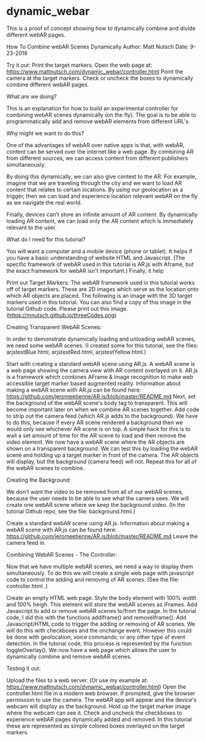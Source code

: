 # dynamic_webar

This is a proof of concept showing how to dynamically combine and divide different webAR pages.

How To Combine webAR Scenes Dynamically
Author: Matt Nutsch
Date: 9-23-2018

Try it out: 
Print the target markers.
Open the web page at: https://www.mattnutsch.com/dynamic_webar/controller.html
Point the camera at the target markers.
Check or uncheck the boxes to dynamically combine different webAR pages.

What are we doing?

This is an explanation for how to build an experimental controller for combining webAR scenes dynamically (on the fly). The goal is to be able to programmatically add and remove webAR elements from different URL's. 

Why might we want to do this?

One of the advantages of webAR over native apps is that, with webAR, content can be served over the internet like a web page. By combining AR from different sources, we can access content from different publishers simultaneously. 

By doing this dynamically, we can also give context to the AR. For example, imagine that we are traveling through the city and we want to load AR content that relates to certain locations. By using our geolocation as a trigger, then we can load and experience location relevant webAR on the fly as we navigate the real world. 

Finally, devices can't store an infinite amount of AR content. By dynamically loading AR content, we can load only the AR content which is immediately relevant to the user.

What do I need for this tutorial?


You will want a computer and a mobile device (phone or tablet). It helps if you have a basic understanding of website HTML and Javascript. (The specific framework of webAR used in this tutorial is AR.js with Aframe, but the exact framework for webAR isn't important.) Finally, it help

Print out Target Markers:
The webAR framework used in this tutorial works off of target markers. These are 2D images which serve as the location onto which AR objects are placed. The following is an image with the 3D target markers used in this tutorial. You can also find a copy of this image in the tutorial Github code. Please print out this image. (https://mnutsch.github.io/threeCodes.png)

Creating Transparent WebAR Scenes:

In order to demonstrate dynamically loading and unloading webAR scenes, we need some webAR scenes. (I created some for this tutorial, see the files: arjstestBlue.html, arjstestRed.html, arjstestYellow.html.) 

Start with creating a standard webAR scene using AR.js. A webAR scene is a web page showing the camera view with AR content overlayed on it. AR.js is a framework which combines AFrame & image recognition to make web accessible target marker based augmented reality. 
Information about making a webAR scene with AR.js can be found here: https://github.com/jeromeetienne/AR.js/blob/master/README.md
Next, set the background of the webAR scene's body tag to transparent. This will become important later on when we combine AR scenes together.
Add code to strip out the camera feed (which AR.js adds to the background). We have to do this, because if every AR scene rendered a background then we would only see whichever AR scene is on top. A simple hack for this is to wait a set amount of time for the AR scene to load and then remove the video element. 
We now have a webAR scene where the AR objects are shown on a transparent background. We can test this by loading the webAR scene and holding up a target marker in front of the camera. The AR objects will display, but the background (camera feed) will not. 
Repeat this for all of the webAR scenes to combine.

Creating the Background:

We don't want the video to be removed from all of our webAR scenes, because the user needs to be able to see what the camera sees. We will create one webAR scene where we keep the background video. (In the tutorial Github repo, see the file: background.html.)

Create a standard webAR scene using AR.js. 
Information about making a webAR scene with AR.js can be found here: https://github.com/jeromeetienne/AR.js/blob/master/README.md
Leave the camera feed in.

Combining WebAR Scenes - The Controller:

Now that we have multiple webAR scenes, we need a way to display them simultaneously. To do this we will create a single web page with javascript code to control the adding and removing of AR scenes. (See the file: controller.html .)

Create an empty HTML web page.
Style the body element with 100% width and 100% heigh. This element will store the webAR scenes as iFrames.
Add Javascript to add or remove webAR scenes to/from the page. In the tutorial code, I did this with the functions addIframe() and removeIframe(). 
Add Javascript/HTML code to trigger the adding or removing of AR scenes. We will do this with checkboxes and the onchange event. However this could be done with geolocation; voice commands; or any other type of event detection. In the tutorial code, this process is represented by the function toggleOverlay().
We now have a web page which allows the user to dynamically combine and remove webAR scenes. 

Testing it out:

Upload the files to a web server. (Or use my example at: https://www.mattnutsch.com/dynamic_webar/controller.html)
Open the controller.html file in a modern web browser.
If prompted, give the browser permission to use the camera.
The webAR app will appear and the device's webcam will display as the background. 
Hold up the target marker image where the webcam can see it. 
Check and uncheck the checkboxes to experience webAR pages dynamically added and removed. In this tutorial these are represented as simple colored boxes overlayed on the target markers. 
